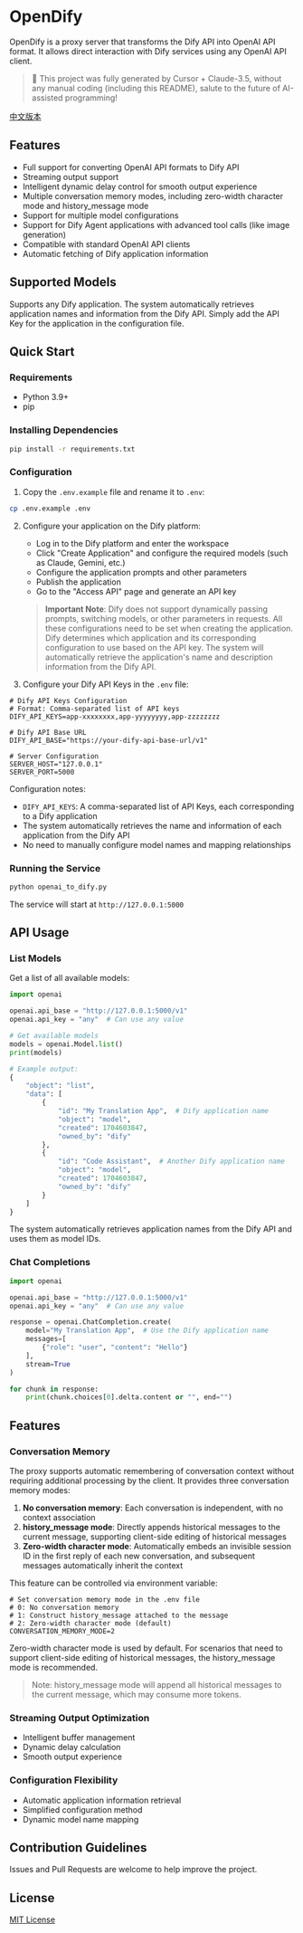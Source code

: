 # OpenDify

OpenDify is a proxy server that transforms the Dify API into OpenAI API format. It allows direct interaction with Dify services using any OpenAI API client.

> 🌟 This project was fully generated by Cursor + Claude-3.5, without any manual coding (including this README), salute to the future of AI-assisted programming!

[中文版本](README.md)

## Features

- Full support for converting OpenAI API formats to Dify API
- Streaming output support
- Intelligent dynamic delay control for smooth output experience
- Multiple conversation memory modes, including zero-width character mode and history_message mode
- Support for multiple model configurations
- Support for Dify Agent applications with advanced tool calls (like image generation)
- Compatible with standard OpenAI API clients
- Automatic fetching of Dify application information

## Supported Models

Supports any Dify application. The system automatically retrieves application names and information from the Dify API. Simply add the API Key for the application in the configuration file.

## Quick Start

### Requirements

- Python 3.9+
- pip

### Installing Dependencies

```bash
pip install -r requirements.txt
```

### Configuration

1. Copy the `.env.example` file and rename it to `.env`:
```bash
cp .env.example .env
```

2. Configure your application on the Dify platform:
   - Log in to the Dify platform and enter the workspace
   - Click "Create Application" and configure the required models (such as Claude, Gemini, etc.)
   - Configure the application prompts and other parameters
   - Publish the application
   - Go to the "Access API" page and generate an API key

   > **Important Note**: Dify does not support dynamically passing prompts, switching models, or other parameters in requests. All these configurations need to be set when creating the application. Dify determines which application and its corresponding configuration to use based on the API key. The system will automatically retrieve the application's name and description information from the Dify API.

3. Configure your Dify API Keys in the `.env` file:
```env
# Dify API Keys Configuration
# Format: Comma-separated list of API keys
DIFY_API_KEYS=app-xxxxxxxx,app-yyyyyyyy,app-zzzzzzzz

# Dify API Base URL
DIFY_API_BASE="https://your-dify-api-base-url/v1"

# Server Configuration
SERVER_HOST="127.0.0.1"
SERVER_PORT=5000
```

Configuration notes:
- `DIFY_API_KEYS`: A comma-separated list of API Keys, each corresponding to a Dify application
- The system automatically retrieves the name and information of each application from the Dify API
- No need to manually configure model names and mapping relationships

### Running the Service

```bash
python openai_to_dify.py
```

The service will start at `http://127.0.0.1:5000`

## API Usage

### List Models

Get a list of all available models:

```python
import openai

openai.api_base = "http://127.0.0.1:5000/v1"
openai.api_key = "any"  # Can use any value

# Get available models
models = openai.Model.list()
print(models)

# Example output:
{
    "object": "list",
    "data": [
        {
            "id": "My Translation App",  # Dify application name
            "object": "model",
            "created": 1704603847,
            "owned_by": "dify"
        },
        {
            "id": "Code Assistant",  # Another Dify application name
            "object": "model",
            "created": 1704603847,
            "owned_by": "dify"
        }
    ]
}
```

The system automatically retrieves application names from the Dify API and uses them as model IDs.

### Chat Completions

```python
import openai

openai.api_base = "http://127.0.0.1:5000/v1"
openai.api_key = "any"  # Can use any value

response = openai.ChatCompletion.create(
    model="My Translation App",  # Use the Dify application name
    messages=[
        {"role": "user", "content": "Hello"}
    ],
    stream=True
)

for chunk in response:
    print(chunk.choices[0].delta.content or "", end="")
```

## Features

### Conversation Memory

The proxy supports automatic remembering of conversation context without requiring additional processing by the client. It provides three conversation memory modes:

1. **No conversation memory**: Each conversation is independent, with no context association
2. **history_message mode**: Directly appends historical messages to the current message, supporting client-side editing of historical messages
3. **Zero-width character mode**: Automatically embeds an invisible session ID in the first reply of each new conversation, and subsequent messages automatically inherit the context

This feature can be controlled via environment variable:

```shell
# Set conversation memory mode in the .env file
# 0: No conversation memory
# 1: Construct history_message attached to the message
# 2: Zero-width character mode (default)
CONVERSATION_MEMORY_MODE=2
```

Zero-width character mode is used by default. For scenarios that need to support client-side editing of historical messages, the history_message mode is recommended.

> Note: history_message mode will append all historical messages to the current message, which may consume more tokens.

### Streaming Output Optimization

- Intelligent buffer management
- Dynamic delay calculation
- Smooth output experience

### Configuration Flexibility

- Automatic application information retrieval
- Simplified configuration method
- Dynamic model name mapping

## Contribution Guidelines

Issues and Pull Requests are welcome to help improve the project.

## License

[MIT License](LICENSE) 